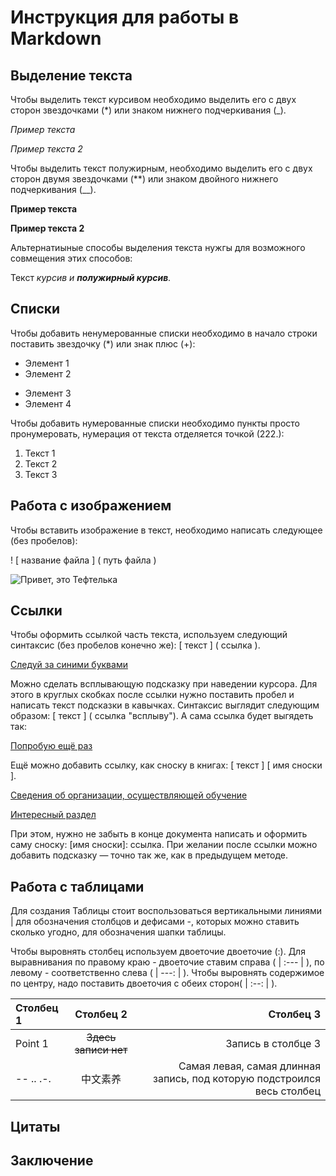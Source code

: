 # Инструкция для работы в Markdown

## Выделение текста

Чтобы выделить текст курсивом необходимо выделить его с двух сторон звездочками (*) или знаком нижнего подчеркивания (_).

*Пример текста*

_Пример текста 2_

Чтобы выделить текст полужирным, необходимо выделить его с двух сторон двумя звездочками (**) или знаком двойного нижнего подчеркивания (__).

**Пример текста**

__Пример текста 2__

Альтернатиыные способы выделения текста нужгы для возможного совмещения этих способов:

Текст _курсив и **полужирный курсив**._

## Списки

Чтобы добавить ненумерованные списки необходимо в начало строки поставить звездочку (*) или знак плюс (+):

* Элемент 1
* Элемент 2
+ Элемент 3
+ Элемент 4

Чтобы добавить нумерованные списки необходимо пункты просто пронумеровать, нумерация от текста отделяется точкой (222.):

1. Текст 1
2. Текст 2
3. Текст 3

## Работа с изображением

Чтобы вставить изображение в текст, необходимо написать следующее (без пробелов): 

! [ название файла ] ( путь файла )

![Привет, это Тефтелька](Teftelka.jpg)

## Ссылки

Чтобы оформить ссылкой часть текста, используем следующий синтаксис (без пробелов конечно же): [ текст ] ( ссылка ). 

[Следуй за синими буквами](https://gb.ru/company)

Можно сделать всплывающую подсказку при наведении курсора. Для этого в круглых скобках после ссылки нужно поставить пробел и написать текст подсказки в кавычках. Синтаксис выглядит следующим образом: [ текст ] ( ссылка "всплыву"). А сама ссылка будет выгядеть так:

[Попробую ещё раз](https://gb.ru/company "я стану программистом")

Ещё можно добавить ссылку, как сноску в книгах: [ текст ] [ имя сноски ]. 

[Сведения об организации, осуществляющей обучение][1]

[Интересный раздел][Point Two]

При этом, нужно не забыть в конце документа написать и оформить саму сноску: [имя сноски]: ссылка. При желании после ссылки можно добавить подсказку — точно так же, как в предыдущем методе.

[1]: https://gb.ru/aboutcompany

[Point Two]: https://gb.ru/aboutcompany_material_support "Как жаль("

## Работа с таблицами

Для создания Таблицы стоит воспользоваться вертикальными линиями | для обозначения столбцов и дефисами -, которых можно ставить сколько угодно, для обозначения шапки таблицы. 

Чтобы выровнять столбец используем двоеточие двоеточие (:). Для выравнивания по правому краю - двоеточие ставим справа ( | :--- | ), по левому - соответственно слева ( | ---: | ). Чтобы выровнять содержимое по центру, надо поставить двоеточия с обеих сторон( | :--: | ).

|Столбец 1|Столбец 2|Столбец 3|
|:-|:--------:|---:|
|Point 1| ~~Здесь записи нет~~ |Запись в столбце 3|
|-- .. .-.|中文素养|Самая левая, самая длинная запись, под которую подстроился весь столбец|

## Цитаты

## Заключение